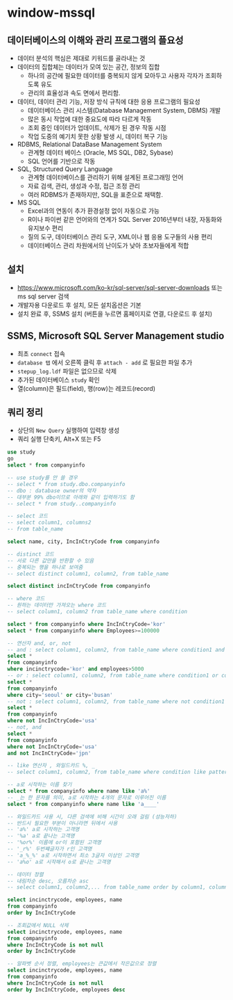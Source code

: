 # window-mssql

## 데이터베이스의 이해와 관리 프로그램의 플요성
  - 데이터 분석의 핵심은 제대로 키워드를 골라내는 것
  - 데이터의 집합체는 데이터가 모여 있는 공간, 정보의 집합
    - 하나의 공간에 필요한 데이터를 중복되지 않게 모아두고 사용자 각자가 조회하도록 유도
    - 관리의 효율성과 속도 면에서 편리함.
  - 데이터, 데이터 관리 기능, 저장 방식 규칙에 대한 응용 프로그램의 필요성
    - 데이터베이스 관리 시스템(Database Management System, DBMS) 개발
    - 많은 동시 작업에 대한 중요도에 따라 다르게 작동
    - 조회 중인 데이터가 업데이트, 삭제가 된 경우 작동 시점
    - 작업 도중의 예기치 못한 상황 발생 시, 데이터 복구 기능
  - RDBMS, Relational DataBase Management System 
    - 관계형 데이터 베이스 (Oracle, MS SQL, DB2, Sybase)
    - SQL 언어를 기반으로 작동
  - SQL, Structured Query Language
    - 관계형 데이터베이스를 관리하기 위해 설계된 프로그래밍 언어
    - 자료 검색, 관리, 생성과 수정, 접근 조정 관리
    - 여러 RDBMS가 존재하지만, SQL을 표준으로 채택함.
  - MS SQL
    - Excel과의 연동이 추가 환경설정 없이 자동으로 가능
    - R이나 파이썬 같은 언어와의 연계가 SQL Server 2016년부터 내장, 자동화와 유지보수 편리
    - 질의 도구, 데이터베이스 관리 도구, XML이나 웹 응용 도구들의 사용 편리
    - 데이터베이스 관리 차원에서의 난이도가 낮아 초보자들에게 적합

## 설치
  - https://www.microsoft.com/ko-kr/sql-server/sql-server-downloads 또는 ms sql server 검색
  - 개발자용 다운로드 후 설치, 모든 설치옵션은 기본
  - 설치 완료 후, SSMS 설치 (버튼을 누르면 홈페이지로 연결, 다운로드 후 설치)

##  SSMS, Microsoft SQL Server Management studio
  - 최초 `connect` 접속
  - `database 탭` 에서 오른쪽 클릭 후 `attach - add` 로 필요한 파일 추가
  - `stepup_log.ldf` 파일은 없으므로 삭제
  -  추가된 데이터베이스 `study` 확인
  -  열(column)은 필드(field), 행(row)는 레코드(record)

## 쿼리 정리
  - 상단의 `New Query` 실행하여 입력창 생성
  - 쿼리 실행 단축키, Alt+X 또는 F5
``` sql
use study
go
select * from companyinfo

-- use study를 안 쓸 경우
-- select * from study.dbo.companyinfo
-- dbo : database owner의 약자
-- 대부분 99% dbo이므로 아래와 같이 입력하기도 함
-- select * from study..companyinfo

-- select 코드
-- select column1, columns2
-- from table_name

select name, city, IncInCtryCode from companyinfo

-- distinct 코드
-- 서로 다른 값만을 반환할 수 있음
-- 중복되는 행을 하나로 보여줌
-- select distinct column1, column2, from table_name

select distinct incInCtryCode from companyinfo

-- where 코드
-- 원하는 데이터만 가져오는 where 코드
-- select column1, column2 from table_name where condition

select * from companyinfo where IncInCtryCode='kor'
select * from companyinfo where Employees>=100000

-- 연산자 and, or, not
-- and : select column1, column2, from table_name where condition1 and condition2 
select *
from companyinfo
where incinctrycode='kor' and employees>5000
-- or : select column1, column2, from table_name where condition1 or condition2
select *
from companyinfo
where city='seoul' or city='busan'
-- not : select column1, column2, from table_name where not condition1
select *
from companyinfo
where not IncInCtryCode='usa'
-- not, and
select *
from companyinfo
where not IncInCtryCode='usa'
and not IncInCtryCode='jpn'

-- like 연산자 , 와일드카드 %, _
-- select column1, column2, from table_name where condition like pattern

-- a로 시작하는 이름 찾기
select * from companyinfo where name like 'a%'
-- _는 한 문자를 의미, a로 시작하는 4개의 문자로 이루어진 이름
select * from companyinfo where name like 'a____'

-- 와일드카드 사용 시, 다른 검색에 비해 시간이 오래 걸림 (성능저하)
-- 반드시 필요한 부분이 아니라면 뒤에서 사용
-- 'a%' a로 시작하는 고객명
-- '%a' a로 끝나는 고객명
-- '%or%' 이름에 or이 포함된 고객명
-- '_r%' 두번쨰글자가 r인 고객명
-- 'a_%_%' a로 시작하면서 최소 3글자 이상인 고객명
-- 'a%o' a로 시작해서 o로 끝나는 고객명

-- 데이터 정렬
-- 내림차순 desc, 오름차순 asc
-- select column1, column2,... from table_name order by column1, column2,... desc

select incinctrycode, employees, name
from companyinfo
order by IncInCtryCode

-- 조회값에서 NULL 삭제
select incinctrycode, employees, name
from companyinfo
where IncInCtryCode is not null
order by IncInCtryCode

-- 알파벳 순서 정렬, employees는 큰값에서 작은값으로 정렬
select incinctrycode, employees, name
from companyinfo
where IncInCtryCode is not null
order by IncInCtryCode, employees desc
```
